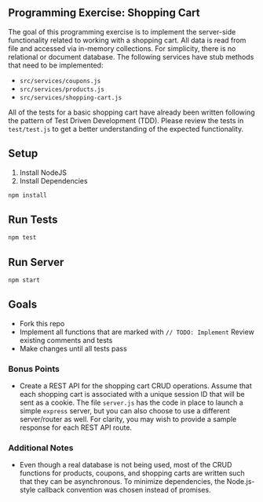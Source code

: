 Programming Exercise: Shopping Cart
---
The goal of this programming exercise is to implement the server-side
functionality related to working with a shopping cart. All data
is read from file and accessed via in-memory collections.
For simplicity, there is no relational or document database.
The following services have stub methods that need to be implemented:
- `src/services/coupons.js`
- `src/services/products.js`
- `src/services/shopping-cart.js`

All of the tests for a basic shopping cart have already been
written following the pattern of Test Driven Development (TDD).
Please review the tests in `test/test.js` to get a better understanding
of the expected functionality.

## Setup
1. Install NodeJS
2. Install Dependencies
```bash
npm install
```

## Run Tests
```bash
npm test
```

## Run Server
```bash
npm start
```

## Goals
- Fork this repo
- Implement all functions that are marked with `// TODO: Implement`
  Review existing comments and tests
- Make changes until all tests pass

### Bonus Points
- Create a REST API for the shopping cart CRUD operations.
  Assume that each shopping cart is associated with a unique session ID
  that will be sent as a cookie. The file `server.js` has the code in
  place to launch a simple `express` server, but you can also choose to use
  a different server/router as well. For clarity, you may wish to provide
  a sample response for each REST API route.

### Additional Notes
- Even though a real database is not being used, most of the CRUD functions
  for products, coupons, and shopping carts are written
  such that they can be asynchronous. To minimize dependencies,
  the Node.js-style callback convention was chosen instead of promises.
